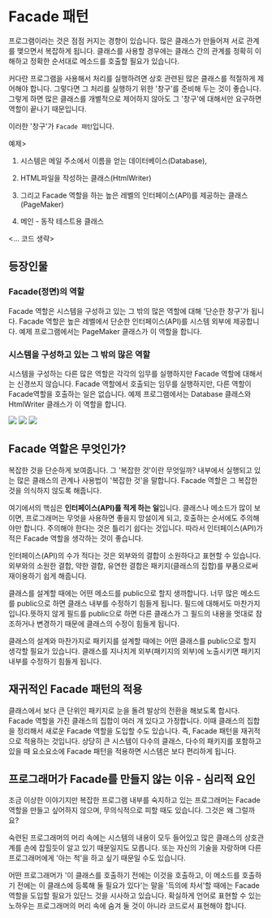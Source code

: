 # Facade 패턴

프로그램이라는 것은 점점 커지는 경향이 있습니다. 많은 클래스가 만들어져 서로 관계를 맺으면서 복잡하게 됩니다. 클래스를 사용할 경우에는 클래스 간의 관계를 정확히 이해하고 정확한 순서대로 메소드를 호출할 필요가 있습니다.



커다란 프로그램을 사용해서 처리를 실행하려면 상호 관련된 많은 클래스를 적절하게 제어해야 합니다. 그렇다면 그 처리를 실행하기 위한 '창구'를 준비해 두는 것이 좋습니다. 그렇게 하면 많은 클래스를 개별적으로 제어하지 않아도 그 '창구'에 대해서만 요구하면 역할이 끝나기 때문입니다.

이러한 '창구'가 `Facade 패턴`입니다.

예제>

1) 시스템은 메일 주소에서 이름을 얻는 데이터베이스(Database),  
2) HTML파일을 작성하는 클래스(HtmlWriter)  
3) 그리고 Facade 역할을 하는 높은 레벨의 인터페이스(API)를 제공하는 클래스(PageMaker)  

4) 메인 - 동작 테스트용 클래스



<... 코드 생략>



## 등장인물

### Facade(정면)의 역할

Facade 역할은 시스템을 구성하고 있는 그 밖의 많은 역할에 대해 '단순한 창구'가 됩니다. Facade 역할은 높은 레벨에서 단순한 인터페이스(API)를 시스템 외부에 제공합니다. 예제 프로그램에서는 PageMaker 클래스가 이 역할을 합니다.

### 시스템을 구성하고 있는 그 밖의 많은 역할

시스템을 구성하는 다른 많은 역할은 각각의 임무를 실행하지만 Facade 역할에 대해서는 신경쓰지 않습니다. Facade 역할에서 호출되는 임무를 실행하지만, 다른 역할이 Facade역할을 호출하는 일은 없습니다. 예제 프로그램에서는 Database 클래스와 HtmlWriter 클래스가 이 역할을 합니다.



![](https://ws2.sinaimg.cn/large/006tNc79gy1fpygkwb4onj30x00o8498.jpg)
![](https://ws3.sinaimg.cn/large/006tNc79gy1fpygkvic39j30x80oa7i5.jpg)
![](https://ws3.sinaimg.cn/large/006tNc79gy1fpygkuthwmj30xo0lewkb.jpg)

## Facade 역할은 무엇인가?

복잡한 것을 단순하게 보여줍니다. 그 '복잡한 것'이란 무엇일까? 내부에서 실행되고 있는 많은 클래스의 관계나 사용법이 '복잡한 것'을 말합니다. Facade 역할은 그 복잡한 것을 의식하지 않도록 해줍니다.

여기에서의 핵심은 **인터페이스(API)를 적게 하는 일**입니다. 클래스나 메소드가 많이 보이면, 프로그래머는 무엇을 사용하면 좋을지 망설이게 되고, 호출하는 순서에도 주의해야만 합니다. 주의해야 한다는 것은 틀리기 쉽다는 것입니다. 따라서 인터페이스(API)가 적은 Facade 역할을 생각하는 것이 좋습니다.

인터페이스(API)의 수가 적다는 것은 외부와의 결합이 소원하다고 표현할 수 있습니다. 외부와의 소원한 결합, 약한 결합, 유연한 결합은 패키지(클래스의 집합)를 부품으로써 재이용하기 쉽게 해줍니다.

클래스를 설계할 때에는 어떤 메소드를 public으로 할지 생까합니다. 너무 많은 메소드를 public으로 하면 클래스 내부를 수정하기 힘들게 됩니다. 필드에 대해서도 마찬가지입니다.뜻하지 않게 필드를 public으로 하면 다른 클래스가 그 필드의 내용을 멋대로 참조하거나 변경하기 때문에 클래스의 수정이 힘들게 됩니다.

클래스의 설계와 마찬가지로 패키지를 설계할 때에는 어떤 클래스를 public으로 할지 생각할 필요가 있습니다. 클래스를 지나치게 외부(패키지의 외부)에 노출시키면 패키지 내부를 수정하기 힘들게 됩니다.



## 재귀적인 Facade 패턴의 적용

 클래스에서 보다 큰 단위인 패키지로 눈을 돌려 발상의 전환을 해보도록 합시다. Facade 역할을 가진 클래스의 집합이 여러 개 있다고 가정합니다. 이때 클래스의 집합을 정리해서 새로운 Facade 역할을 도입할 수도 있습니다. 즉, Facade 패턴을 재귀적으로 적용하는 것입니다. 상당히 큰 시스템이 다수의 클래스, 다수의 패키지를 포함하고 있을 때 요소요소에 Facade 패턴을 적용하면 시스템은 보다 편리하게 됩니다.

## 프로그래머가 Facade를 만들지 않는 이유 - 심리적 요인

조금 이상한 이야기지만 복잡한 프로그램 내부를 숙지하고 있는 프로그래머는 Facade역할을 만들고 싶어하지 않으며, 무의식적으로 피할 때도 있습니다. 그것은 왜 그럴까요?

숙련된 프로그래머의 머리 속에는 시스템의 내용이 모두 들어있고 많은 클래스의 상호관계를 손에 잡힐듯이 알고 있기 때문일지도 모릅니다. 또는 자신의 기술을 자랑하며 다른 프로그래머에게 '아는 척'을 하고 싶기 때문일 수도 있습니다.

어떤 프로그래머가 '이 클래스를 호출하기 전에는 이것을 호출하고, 이 메소드를 호출하기 전에는 이 클래스에 등록해 둘 필요가 있다'는 말을 '득의에 차서'할 때에는 Facade 역할을 도입할 필요가 있단느 것을 시사하고 있습니다. 확실하게 언어로 표현할 수 있는 노하우는 프로그래머의 머리 속에 숨겨 둘 것이 아니라 코드로서 표현해야 합니다.



























